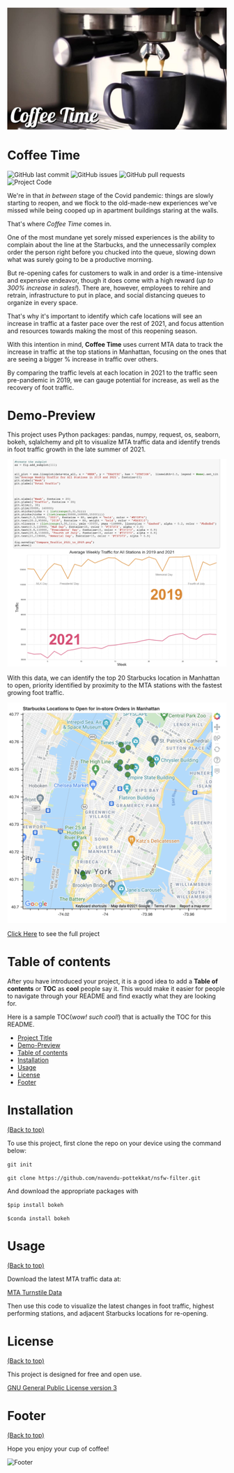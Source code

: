 <!-- Add banner here -->
![Banner](https://github.com/CeliaSagas/coffee-time/blob/1cc77bd51027beafe9cb39f6c140931c2e96231f/Coffee%20Time.jpg)

# Coffee Time

<!-- Add buttons here -->


![GitHub last commit](https://img.shields.io/github/last-commit/CeliaSagas/coffee-time)
![GitHub issues](https://img.shields.io/github/issues/CeliaSagas/coffee-time)
![GitHub pull requests](https://img.shields.io/github/issues-pr-closed/CeliaSagas/coffee-time)
![Project Code](https://img.shields.io/github/languages/top/CeliaSagas/Coffee-Time)


<!-- Describe your project in brief -->

We're in that *in between* stage of the Covid pandemic: things are slowly starting to reopen, and we flock to the old-made-new experiences we've missed while being cooped up in apartment buildings staring at the walls.

That's where *Coffee Time* comes in.

One of the most mundane yet sorely missed experiences is the ability to complain about the line at the Starbucks, and the unnecessarily complex order the person right before you chucked into the queue, slowing down what was surely going to be a productive morning.

But re-opening cafes for customers to walk in and order is a time-intensive and expensive endeavor, though it does come with a high reward (*up to 300% increase in sales!*). There are, however, employees to rehire and retrain, infrastructure to put in place, and social distancing queues to organize in every space.

That's why it's important to identify which cafe locations will see an increase in traffic at a faster pace over the rest of 2021, and focus attention and resources towards making the most of this reopening season.

With this intention in mind, **Coffee Time** uses current MTA data to track the increase in traffic at the top stations in Manhattan, focusing on the ones that are seeing a bigger % increase in traffic over others.

By comparing the traffic levels at each location in 2021 to the traffic seen pre-pandemic in 2019, we can gauge potential for increase, as well as the  recovery of foot traffic.


# Demo-Preview
<!-- Add a demo for your project -->

This project uses Python packages: pandas, numpy, request, os, seaborn, bokeh, sqlalchemy and plt to visualize MTA traffic data and identify trends in foot traffic growth in the late summer of 2021.

![MTA Traffic](https://github.com/CeliaSagas/coffee-time/blob/7d325f57443562c08f0457e894099e3f96ba50c7/2019_2021_traffic.png)

With this data, we can identify the top 20 Starbucks location in Manhattan to open, priority identified by proximity to the MTA stations with the fastest growing foot traffic.

![Starbucks Locations](https://github.com/CeliaSagas/coffee-time/blob/a39d27df19b3a5943fef4b4fe76a6c7f12745152/img/Starbucks_Map.png)

[Click Here](https://github.com/CeliaSagas/coffee-time) to see the full project

# Table of contents

After you have introduced your project, it is a good idea to add a **Table of contents** or **TOC** as **cool** people say it. This would make it easier for people to navigate through your README and find exactly what they are looking for.

Here is a sample TOC(*wow! such cool!*) that is actually the TOC for this README.

- [Project Title](#project-title)
- [Demo-Preview](#demo-preview)
- [Table of contents](#table-of-contents)
- [Installation](#installation)
- [Usage](#usage)
- [License](#license)
- [Footer](#footer)

# Installation
[(Back to top)](#table-of-contents)


To use this project, first clone the repo on your device using the command below:

```git init```

```git clone https://github.com/navendu-pottekkat/nsfw-filter.git```

And download the appropriate packages with

```$pip install bokeh```

```$conda install bokeh```

# Usage
[(Back to top)](#table-of-contents)

Download the latest MTA traffic data at:

[MTA Turnstile Data](http://web.mta.info/developers/turnstile.html)

Then use this code to visualize the latest changes in foot traffic, highest performing stations, and adjacent Starbucks locations for re-opening.


# License
[(Back to top)](#table-of-contents)

This project is designed for free and open use.

[GNU General Public License version 3](https://opensource.org/licenses/GPL-3.0)

# Footer
[(Back to top)](#table-of-contents)

Hope you enjoy your cup of coffee!

<!-- Add the footer here -->

![Footer](https://github.com/CeliaSagas/coffee-time/blob/02502d869d1d975c1a98e2b259818ca3a802df16/footer.png)
